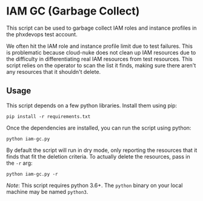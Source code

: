 # IAM GC (Garbage Collect)

This script can be used to garbage collect IAM roles and instance profiles in the phxdevops test account.

We often hit the IAM role and instance profile limit due to test failures. This is problematic because cloud-nuke does
not clean up IAM resources due to the difficulty in differentiating real IAM resources from test resources. This script
relies on the operator to scan the list it finds, making sure there aren't any resources that it shouldn't delete.

## Usage

This script depends on a few python libraries. Install them using pip:

```
pip install -r requirements.txt
```

Once the dependencies are installed, you can run the script using python:

```
python iam-gc.py
```

By default the script will run in dry mode, only reporting the resources that it finds that fit the deletion criteria.
To actually delete the resources, pass in the `-r` arg:

```
python iam-gc.py -r
```

*Note*: This script requires python 3.6+. The `python` binary on your local machine may be named `python3`.
